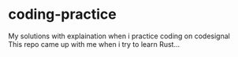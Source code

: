 # coding-practice
My solutions with explaination when i practice coding on codesignal
<br />
This repo came up with me when i try to learn Rust...
